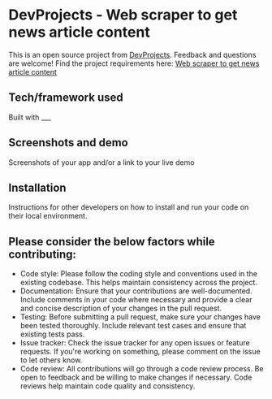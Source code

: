 # DevProjects - Web scraper to get news article content

This is an open source project from [DevProjects](http://www.codementor.io/projects). Feedback and questions are welcome!
Find the project requirements here: [Web scraper to get news article content](https://www.codementor.io/projects/tool/web-scraper-to-get-news-article-content-atx32d46qe)

## Tech/framework used
Built with ___

## Screenshots and demo
Screenshots of your app and/or a link to your live demo

## Installation
Instructions for other developers on how to install and run your code on their local environment.

## Please consider the below factors while contributing:
- Code style: Please follow the coding style and conventions used in the existing codebase. This helps maintain consistency across the project.
- Documentation: Ensure that your contributions are well-documented. Include comments in your code where necessary and provide a clear and concise description of your changes in the pull request.
- Testing: Before submitting a pull request, make sure your changes have been tested thoroughly. Include relevant test cases and ensure that existing tests pass.
- Issue tracker: Check the issue tracker for any open issues or feature requests. If you're working on something, please comment on the issue to let others know.
- Code review: All contributions will go through a code review process. Be open to feedback and be willing to make changes if necessary. Code reviews help maintain code quality and consistency.
